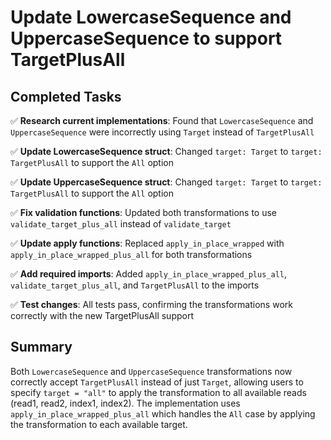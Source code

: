 # Update LowercaseSequence and UppercaseSequence to support TargetPlusAll

## Completed Tasks

✅ **Research current implementations**: Found that `LowercaseSequence` and `UppercaseSequence` were incorrectly using `Target` instead of `TargetPlusAll`

✅ **Update LowercaseSequence struct**: Changed `target: Target` to `target: TargetPlusAll` to support the `All` option

✅ **Update UppercaseSequence struct**: Changed `target: Target` to `target: TargetPlusAll` to support the `All` option  

✅ **Fix validation functions**: Updated both transformations to use `validate_target_plus_all` instead of `validate_target`

✅ **Update apply functions**: Replaced `apply_in_place_wrapped` with `apply_in_place_wrapped_plus_all` for both transformations

✅ **Add required imports**: Added `apply_in_place_wrapped_plus_all`, `validate_target_plus_all`, and `TargetPlusAll` to the imports

✅ **Test changes**: All tests pass, confirming the transformations work correctly with the new TargetPlusAll support

## Summary

Both `LowercaseSequence` and `UppercaseSequence` transformations now correctly accept `TargetPlusAll` instead of just `Target`, allowing users to specify `target = "all"` to apply the transformation to all available reads (read1, read2, index1, index2). The implementation uses `apply_in_place_wrapped_plus_all` which handles the `All` case by applying the transformation to each available target.